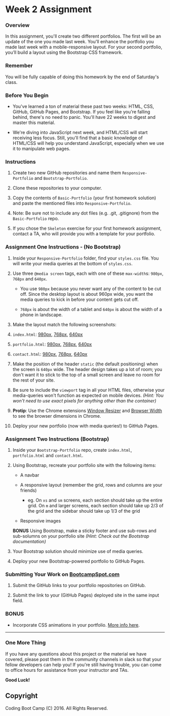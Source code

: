 # Week 2 Assignment

### Overview

In this assignment, you'll create two different portfolios. The first will be an update of the one you made last week. You'll enhance the portfolio you made last week with a mobile-responsive layout. For your second portfolio, you’ll build a layout using the Bootstrap CSS framework.

### Remember

You will be fully capable of doing this homework by the end of Saturday's class.

### Before You Begin

* You've learned a ton of material these past two weeks: HTML, CSS, GitHub, GitHub Pages, and Bootstrap. If you feel like you're falling behind, there's no need to panic. You'll have 22 weeks to digest and master this material.

* We're diving into JavaScript next week, and HTML/CSS will start receiving less focus. Still, you'll find that a basic knowledge of HTML/CSS will help you understand JavaScript, especially when we use it to manipulate web pages.

### Instructions

1. Create two new GitHub repositories and name them `Responsive-Portfolio` and `Bootstrap-Portfolio`.

2. Clone these repositories to your computer.

3. Copy the contents of `Basic-Portfolio` (your first homework solution) and paste the mentioned files into `Responsive-Portfolio`.

4. Note: Be sure not to include any dot files (e.g. .git, .gitignore) from the `Basic-Portfolio` repo.

5. If you chose the `Skeleton` exercise for your first homework assignment, contact a TA, who will provide you with a template for your portfolio.

### Assignment One Instructions - (No Bootstrap)

1. Inside your `Responsive-Portfolio` folder, find your `styles.css` file. You will write your media queries at the bottom of `styles.css`.

2. Use three `@media screen` tags, each with one of these `max-width`s: `980px`, `768px` and `640px`.

   * You use `980px` because you never want any of the content to be cut off. Since the desktop layout is about 960px wide, you want the media queries to kick in before your content gets cut off.

   * `768px` is about the width of a tablet and `640px` is about the width of a phone in landscape.

3. Make the layout match the following screenshots:

4. `index.html`: [980px](Images/980-index.jpg), [768px](Images/768-index.jpg), [640px](Images/640-index.jpg)

5. `portfolio.html`: [980px](Images/980-portfolio.jpg), [768px](Images/768-portfolio.jpg), [640px](Images/640-portfolio.jpg)

6. `contact.html`: [980px](Images/980-contact.jpg), [768px](Images/768-contact.jpg), [640px](Images/640-contact.jpg)

7. Make the position of the header `static` (the default positioning) when the screen is `640px` wide. The header design takes up a lot of room; you don't want it to stick to the top of a small screen and leave no room for the rest of your site.

8. Be sure to include the `viewport` tag in all your HTML files, otherwise your media-queries won't function as expected on mobile devices. _(Hint: You won't need to use exact pixels for anything other than the container)_

9. **Protip**: Use the Chrome extensions [Window Resizer](https://chrome.google.com/webstore/detail/window-resizer/kkelicaakdanhinjdeammmilcgefonfh) and [Browser Width](https://chrome.google.com/webstore/detail/browser-width/mlnegepkjlccabakompdmbcmdieaideh) to see the browser dimensions in Chrome.

10. Deploy your new portfolio (now with media queries!) to GitHub Pages.

### Assignment Two Instructions (Bootstrap)

1. Inside your `Bootstrap-Portfolio` repo, create `index.html`, `portfolio.html` and `contact.html`.

2. Using Bootstrap, recreate your portfolio site with the following items:

   * A navbar

   * A responsive layout (remember the grid, rows and columns are your friends)

     * eg. On `xs` and `sm` screens, each section should take up the entire grid. On `m` and larger screens, each section should take up 2/3 of the grid and the sidebar should take up 1/3 of the grid

   * Responsive images

   **BONUS**
   Using Bootstrap, make a sticky footer and use sub-rows and sub-solumns on your portfolio site _(Hint: Check out the Bootstrap documentation)_

3. Your Bootstrap solution should minimize use of media queries.

4. Deploy your new Bootstrap-powered portfolio to GitHub Pages.

### Submitting Your Work on [BootcampSpot.com](http://bootcampspot.com/)

1. Submit the GitHub links to your portfolio repositories on GitHub.

2. Submit the link to your (GitHub Pages) deployed site in the same input field.

### BONUS

* Incorporate CSS animations in your portfolio. [More info here](http://www.w3schools.com/css/css3_animations.asp).

- - -

### One More Thing

If you have any questions about this project or the material we have covered, please post them in the community channels in slack so that your fellow developers can help you! If you're still having trouble, you can come to office hours for assistance from your instructor and TAs.

**Good Luck!**

## Copyright

Coding Boot Camp (C) 2016. All Rights Reserved.
